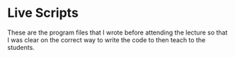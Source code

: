 # Live Scripts

These are the program files that I wrote before attending the lecture so that I was clear on the correct way to write the code to then teach to the students.
